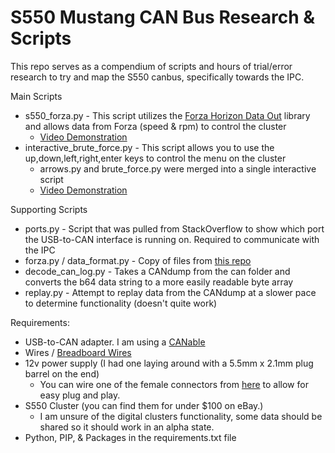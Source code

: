 S550 Mustang CAN Bus Research & Scripts
===

This repo serves as a compendium of scripts and hours of trial/error research to try and map the S550 canbus, specifically towards the IPC.

Main Scripts
* s550_forza.py - This script utilizes the [Forza Horizon Data Out](https://github.com/nikidziuba/Forza_horizon_data_out_python) library and allows data from Forza (speed & rpm) to control the cluster
    * [Video Demonstration](https://youtu.be/KNyn1v3_cwc)
* interactive_brute_force.py - This script allows you to use the up,down,left,right,enter keys to control the menu on the cluster
    * arrows.py and brute_force.py were merged into a single interactive script
    * [Video Demonstration](https://youtu.be/OzUs28GIq0A)

Supporting Scripts
* ports.py - Script that was pulled from StackOverflow to show which port the USB-to-CAN interface is running on. Required to communicate with the IPC
* forza.py / data_format.py - Copy of files from [this repo](https://github.com/nikidziuba/Forza_horizon_data_out_python)
* decode_can_log.py - Takes a CANdump from the can folder and converts the b64 data string to a more easily readable byte array
* replay.py - Attempt to replay data from the CANdump at a slower pace to determine functionality (doesn't quite work)

Requirements:
* USB-to-CAN adapter. I am using a [CANable](https://openlightlabs.com/collections/frontpage/products/canable-0-4)
* Wires / [Breadboard Wires](https://www.amazon.com/dp/B01EV70C78)
* 12v power supply (I had one laying around with a 5.5mm x 2.1mm plug barrel on the end)
    * You can wire one of the female connectors from [here](https://www.amazon.com/dp/B079RBL339) to allow for easy plug and play.
* S550 Cluster (you can find them for under $100 on eBay.)
    * I am unsure of the digital clusters functionality, some data should be shared so it should work in an alpha state.
* Python, PIP, & Packages in the requirements.txt file